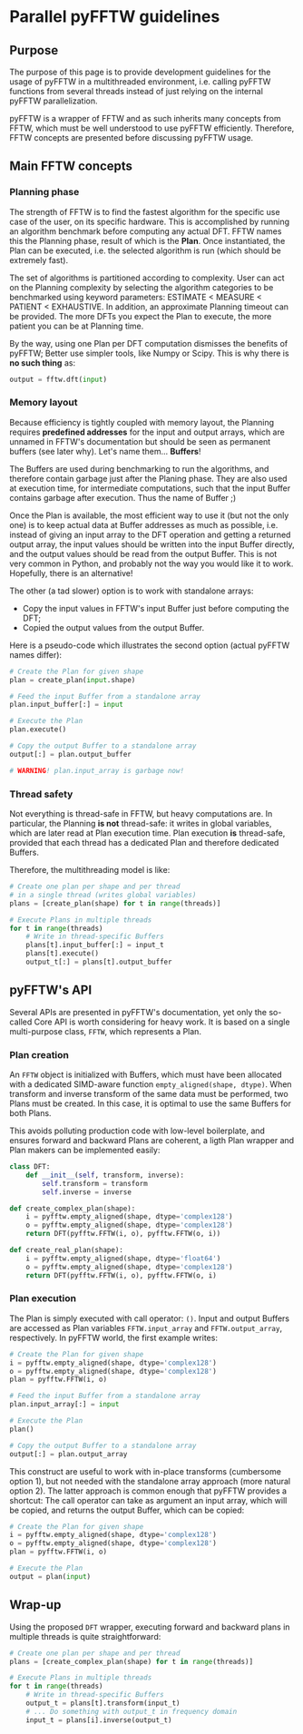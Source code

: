 # Parallel pyFFTW guidelines

## Purpose

The purpose of this page is to provide development guidelines
for the usage of pyFFTW in a multithreaded environment,
i.e. calling pyFFTW functions from several threads
instead of just relying on the internal pyFFTW parallelization.

pyFFTW is a wrapper of FFTW and as such inherits many concepts from FFTW,
which must be well understood to use pyFFTW efficiently.
Therefore, FFTW concepts are presented before discussing pyFFTW usage.

## Main FFTW concepts

### Planning phase

The strength of FFTW is to find the fastest algorithm
for the specific use case of the user, on its specific hardware.
This is accomplished by running an algorithm benchmark before computing any actual DFT.
FFTW names this the Planning phase, result of which is the **Plan**.
Once instantiated, the Plan can be executed,
i.e. the selected algorithm is run (which should be extremely fast).

The set of algorithms is partitioned according to complexity.
User can act on the Planning complexity by selecting the algorithm categories to be benchmarked
using keyword parameters: ESTIMATE < MEASURE < PATIENT < EXHAUSTIVE.
In addition, an approximate Planning timeout can be provided.
The more DFTs you expect the Plan to execute, the more patient you can be at Planning time.

By the way, using one Plan per DFT computation dismisses the benefits of pyFFTW;
Better use simpler tools, like Numpy or Scipy.
This is why there is **no such thing** as:

```python
output = fftw.dft(input)
```

### Memory layout

Because efficiency is tightly coupled with memory layout,
the Planning requires **predefined addresses** for the input and output arrays,
which are unnamed in FFTW's documentation but should be seen as permanent buffers (see later why).
Let's name them... **Buffers**!

The Buffers are used during benchmarking to run the algorithms,
and therefore contain garbage just after the Planing phase.
They are also used at execution time, for intermediate computations,
such that the input Buffer contains garbage after execution.
Thus the name of Buffer ;)

Once the Plan is available, the most efficient way to use it (but not the only one)
is to keep actual data at Buffer addresses as much as possible,
i.e. instead of giving an input array to the DFT operation and getting a returned output array,
the input values should be written into the input Buffer directly,
and the output values should be read from the output Buffer.
This is not very common in Python, and probably not the way you would like it to work.
Hopefully, there is an alternative!

The other (a tad slower) option is to work with standalone arrays:
* Copy the input values in FFTW's input Buffer just before computing the DFT;
* Copied the output values from the output Buffer.

Here is a pseudo-code which illustrates the second option (actual pyFFTW names differ):

```python
# Create the Plan for given shape
plan = create_plan(input.shape)

# Feed the input Buffer from a standalone array
plan.input_buffer[:] = input

# Execute the Plan
plan.execute()

# Copy the output Buffer to a standalone array
output[:] = plan.output_buffer

# WARNING! plan.input_array is garbage now!
```

### Thread safety

Not everything is thread-safe in FFTW, but heavy computations are.
In particular, the Planning **is not** thread-safe:
it writes in global variables, which are later read at Plan execution time.
Plan execution **is** thread-safe, provided that each thread has a dedicated Plan
and therefore dedicated Buffers.

Therefore, the multithreading model is like:

```python
# Create one plan per shape and per thread
# in a single thread (writes global variables)
plans = [create_plan(shape) for t in range(threads)]

# Execute Plans in multiple threads
for t in range(threads)
    # Write in thread-specific Buffers
    plans[t].input_buffer[:] = input_t
    plans[t].execute()
    output_t[:] = plans[t].output_buffer
```

## pyFFTW's API

Several APIs are presented in pyFFTW's documentation,
yet only the so-called Core API is worth considering for heavy work.
It is based on a single multi-purpose class, `FFTW`, which represents a Plan.

### Plan creation

An `FFTW` object is initialized with Buffers,
which must have been allocated with a dedicated SIMD-aware function `empty_aligned(shape, dtype)`.
When transform and inverse transform of the same data must be performed, two Plans must be created.
In this case, it is optimal to use the same Buffers for both Plans.

This avoids polluting production code with low-level boilerplate,
and ensures forward and backward Plans are coherent,
a ligth Plan wrapper and Plan makers can be implemented easily:

```python
class DFT:
    def __init__(self, transform, inverse):
        self.transform = transform
        self.inverse = inverse

def create_complex_plan(shape):
    i = pyfftw.empty_aligned(shape, dtype='complex128')
    o = pyfftw.empty_aligned(shape, dtype='complex128')
    return DFT(pyfftw.FFTW(i, o), pyfftw.FFTW(o, i))

def create_real_plan(shape):
    i = pyfftw.empty_aligned(shape, dtype='float64')
    o = pyfftw.empty_aligned(shape, dtype='complex128')
    return DFT(pyfftw.FFTW(i, o), pyfftw.FFTW(o, i)
```


### Plan execution

The Plan is simply executed with call operator: `()`.
Input and output Buffers are accessed as Plan variables
`FFTW.input_array` and `FFTW.output_array`, respectively.
In pyFFTW world, the first example writes:

```python
# Create the Plan for given shape
i = pyfftw.empty_aligned(shape, dtype='complex128')
o = pyfftw.empty_aligned(shape, dtype='complex128')
plan = pyfftw.FFTW(i, o)

# Feed the input Buffer from a standalone array
plan.input_array[:] = input

# Execute the Plan
plan()

# Copy the output Buffer to a standalone array
output[:] = plan.output_array
```

This construct are useful to work with in-place transforms (cumbersome option 1),
but not needed with the standalone array approach (more natural option 2).
The latter approach is common enough that pyFFTW provides a shortcut:
The call operator can take as argument an input array, which will be copied,
and returns the output Buffer, which can be copied:

```python
# Create the Plan for given shape
i = pyfftw.empty_aligned(shape, dtype='complex128')
o = pyfftw.empty_aligned(shape, dtype='complex128')
plan = pyfftw.FFTW(i, o)

# Execute the Plan
output = plan(input)
```

## Wrap-up

Using the proposed `DFT` wrapper, executing forward and backward plans in multiple threads is quite straightforward:

```python
# Create one plan per shape and per thread
plans = [create_complex_plan(shape) for t in range(threads)]

# Execute Plans in multiple threads
for t in range(threads)
    # Write in thread-specific Buffers
    output_t = plans[t].transform(input_t)
    # ... Do something with output_t in frequency domain
    input_t = plans[i].inverse(output_t)
```
